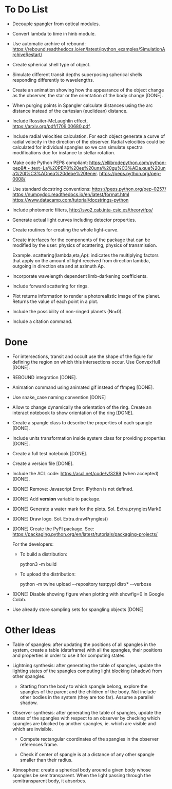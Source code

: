 To Do List
==========

- Decouple spangler from optical modules.

- Convert lambda to time in hinb module.

- Use automatic archive of rebound:
  https://rebound.readthedocs.io/en/latest/ipython_examples/SimulationArchiveRestart/

- Create spherical shell type of object.

- Simulate different transit depths superposing spherical shells
  responding differently to wavelengths.

- Create an animation showing how the appearance of the object change
  as the observer, the star or the orientation of the body change [DONE].

- When purging points in Spangler calculate distances using the arc
  distance instead of the cartesian (euclidean) distance.

- Include Rossiter-McLaughlin effect, https://arxiv.org/pdf/1709.00680.pdf.

- Include radial velocities calculation.  For each object generate a
  curve of radial velocity in the direction of the observer.  Radial
  velocities could be calculated for individual spangles so we can
  simulate spectra modifications due for instance to stellar rotation.

- Make code Python PEP8 compliant:
  https://ellibrodepython.com/python-pep8#:~:text=La%20PEP8%20es%20una%20gu%C3%ADa,que%20una%20l%C3%ADnea%20debe%20tener.
  https://peps.python.org/pep-0008/

- Use standard docstring conventions:
  https://peps.python.org/pep-0257/
  https://numpydoc.readthedocs.io/en/latest/format.html
  https://www.datacamp.com/tutorial/docstrings-python

- Include photomeric filters, http://svo2.cab.inta-csic.es/theory/fps/

- Generate actual light curves including detector properties.

- Create routines for creating the whole light-curve.

- Create interfaces for the components of the package that can be
  modified by the user: physics of scattering, physics of
  transmission.

  Example. scattering(lambda,eta,Ap): indicates the multiplying factors
  that apply on the amount of light received from direction lambda,
  outgoing in direction eta and at azimuth Ap.

- Incorporate wavelength dependent limb-darkening coefficients.

- Include forward scattering for rings.

- Plot returns information to render a photorealistic image of the
  planet.  Returns the value of each point in a plot.

- Include the possibility of non-ringed planets (Nr=0).

- Include a citation command.

Done
====

- For intersections, transit and occult use the shape of the figure
  for defining the region on which this intersections occur. Use
  ConvexHull [DONE].

- REBOUND integration [DONE].

- Animation command using animated gif instead of ffmpeg [DONE].

- Use snake_case naming convention [DONE]

- Allow to change dynamically the orientation of the ring. Create an
  interact notebook to show orientation of the ring [DONE].

- Create a spangle class to describe the properties of each spangle
  [DONE].

- Include units transformation inside system class for providing
  properties [DONE].

- Create a full test notebook [DONE].

- Create a version file [DONE]. 

- Include the ACL code: https://ascl.net/code/v/3289 (when accepted) [DONE].

- [DONE] Remove: Javascript Error: IPython is not defined.

- [DONE] Add __version__ variable to package.

- [DONE] Generate a water mark for the plots.
  Sol. Extra.prynglesMark()

- [DONE] Draw logo.
  Sol. Extra.drawPryngles()

- [DONE] Create the PyPI package.  See:
  https://packaging.python.org/en/latest/tutorials/packaging-projects/

  For the developers:

  - To build a distribution:

    python3 -m build
  
  - To upload the distribution:
  
    python -m twine upload --repository testpypi dist/* --verbose

- [DONE] Disable showing figure when plotting with showfig=0 in Google Colab.

- Use already store sampling sets for spangling objects [DONE]

Other Ideas
===========

- Table of spangles: after updating the positions of all spangles in
  the system, create a table (dataframe) with all the spangles, their
  positions and properties in order to use it for computing states.

- Lightning synthesis: after generating the table of spangles, update
  the lighting states of the spangles computing light blocking
  (shadow) from other spangles.

  - Starting from the body to which spangle belong, explore the
    spangles of the parent and the children of the body.  Not include
    other bodies in the system (they are too far). Assume a parallel
    shadow.

- Observer synthesis: after generating the table of spangles, update
  the states of the spangles with respect to an observer by checking
  which spangles are blocked by another spangles, ie. which are
  visible and which are invisible.

  - Compute rectangular coordinates of the spangles in the observer
    references frame.

  - Check if center of spangle is at a distance of any other spangle
    smaller than their radius.

- Atmosphere: create a spherical body around a given body whose
  spangles be semitransparent.  When the light passing through the
  semitransparent body, it absorbes.

